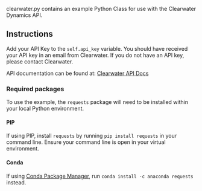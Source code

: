clearwater.py contains an example Python Class for use with the Clearwater Dynamics API. 

## Instructions
Add your API Key to the ```self.api_key``` variable. 
You should have received your API key in an email from Clearwater. 
If you do not have an API key, please contact Clearwater.

API documentation can be found at: [Clearwater API Docs](https://apidocs.clearwatertrackingsystem.com/)

### Required packages
To use the example, the ```requests``` package will need to be installed within your local Python environment.

#### PIP
If using PIP, install ```requests``` by running ```pip install requests``` in your command line. 
Ensure your command line is open in your virtual environment.

#### Conda
If using [Conda Package Manager](https://www.anaconda.com/), run ```conda install -c anaconda requests``` instead.